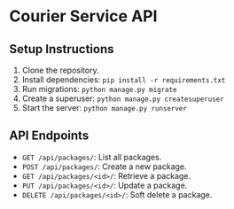 # Courier Service API

## Setup Instructions

1. Clone the repository.
2. Install dependencies: `pip install -r requirements.txt`
3. Run migrations: `python manage.py migrate`
4. Create a superuser: `python manage.py createsuperuser`
5. Start the server: `python manage.py runserver`

## API Endpoints

- `GET /api/packages/`: List all packages.
- `POST /api/packages/`: Create a new package.
- `GET /api/packages/<id>/`: Retrieve a package.
- `PUT /api/packages/<id>/`: Update a package.
- `DELETE /api/packages/<id>/`: Soft delete a package.
